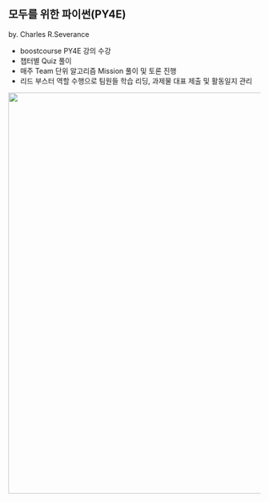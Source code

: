 ## 모두를 위한 파이썬(PY4E)

by. Charles R.Severance

- boostcourse PY4E 강의 수강
- 챕터별 Quiz 풀이
- 매주 Team 단위 알고리즘 Mission 풀이 및 토론 진행
- 리드 부스터 역할 수행으로 팀원들 학습 리딩, 과제물 대표 제출 및 활동일지 관리

<div align="center">

<img width="800" src="https://post-phinf.pstatic.net/MjAyMjA2MTZfMzAg/MDAxNjU1MzQwNjc4Njc4.5jMol2jgVSUE7xDizwBkbEIIvesuVAXA_DaVJcR8mEkg.2xoZ7L2E1B69YLaG0hvez_9uiy_UfUooKYhmxpaMirEg.PNG/%EB%B6%80%EC%BD%94_PY4E%EC%BD%94%EC%B9%AD%EC%8A%A4%ED%84%B0%EB%94%942022_%ED%8F%AC%EC%8A%A4%ED%84%B0_0615_%EC%88%98%EC%A0%95.png?type=w1200"/>

</div>